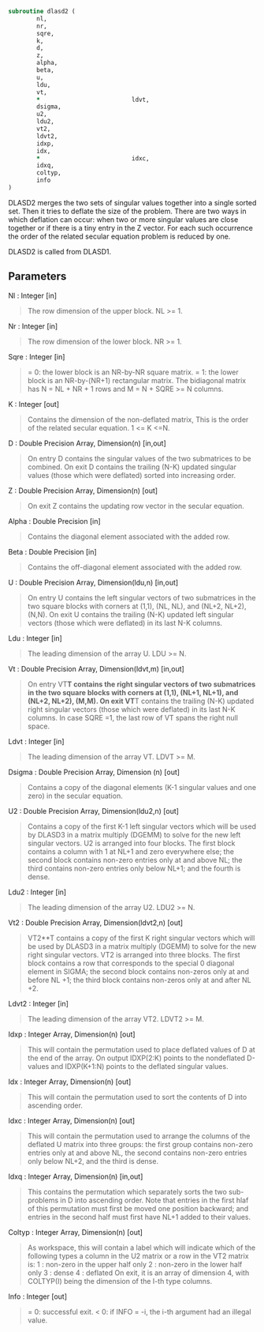 ```fortran
subroutine dlasd2 (
		nl,
		nr,
		sqre,
		k,
		d,
		z,
		alpha,
		beta,
		u,
		ldu,
		vt,
		*                          ldvt,
		dsigma,
		u2,
		ldu2,
		vt2,
		ldvt2,
		idxp,
		idx,
		*                          idxc,
		idxq,
		coltyp,
		info
)
```

 DLASD2 merges the two sets of singular values together into a single
 sorted set.  Then it tries to deflate the size of the problem.
 There are two ways in which deflation can occur:  when two or more
 singular values are close together or if there is a tiny entry in the
 Z vector.  For each such occurrence the order of the related secular
 equation problem is reduced by one.

 DLASD2 is called from DLASD1.

## Parameters
Nl : Integer [in]
> The row dimension of the upper block.  NL >= 1.

Nr : Integer [in]
> The row dimension of the lower block.  NR >= 1.

Sqre : Integer [in]
> = 0: the lower block is an NR-by-NR square matrix.
> = 1: the lower block is an NR-by-(NR+1) rectangular matrix.
> The bidiagonal matrix has N = NL + NR + 1 rows and
> M = N + SQRE >= N columns.

K : Integer [out]
> Contains the dimension of the non-deflated matrix,
> This is the order of the related secular equation. 1 <= K <=N.

D : Double Precision Array, Dimension(n) [in,out]
> On entry D contains the singular values of the two submatrices
> to be combined.  On exit D contains the trailing (N-K) updated
> singular values (those which were deflated) sorted into
> increasing order.

Z : Double Precision Array, Dimension(n) [out]
> On exit Z contains the updating row vector in the secular
> equation.

Alpha : Double Precision [in]
> Contains the diagonal element associated with the added row.

Beta : Double Precision [in]
> Contains the off-diagonal element associated with the added
> row.

U : Double Precision Array, Dimension(ldu,n) [in,out]
> On entry U contains the left singular vectors of two
> submatrices in the two square blocks with corners at (1,1),
> (NL, NL), and (NL+2, NL+2), (N,N).
> On exit U contains the trailing (N-K) updated left singular
> vectors (those which were deflated) in its last N-K columns.

Ldu : Integer [in]
> The leading dimension of the array U.  LDU >= N.

Vt : Double Precision Array, Dimension(ldvt,m) [in,out]
> On entry VT**T contains the right singular vectors of two
> submatrices in the two square blocks with corners at (1,1),
> (NL+1, NL+1), and (NL+2, NL+2), (M,M).
> On exit VT**T contains the trailing (N-K) updated right singular
> vectors (those which were deflated) in its last N-K columns.
> In case SQRE =1, the last row of VT spans the right null
> space.

Ldvt : Integer [in]
> The leading dimension of the array VT.  LDVT >= M.

Dsigma : Double Precision Array, Dimension (n) [out]
> Contains a copy of the diagonal elements (K-1 singular values
> and one zero) in the secular equation.

U2 : Double Precision Array, Dimension(ldu2,n) [out]
> Contains a copy of the first K-1 left singular vectors which
> will be used by DLASD3 in a matrix multiply (DGEMM) to solve
> for the new left singular vectors. U2 is arranged into four
> blocks. The first block contains a column with 1 at NL+1 and
> zero everywhere else; the second block contains non-zero
> entries only at and above NL; the third contains non-zero
> entries only below NL+1; and the fourth is dense.

Ldu2 : Integer [in]
> The leading dimension of the array U2.  LDU2 >= N.

Vt2 : Double Precision Array, Dimension(ldvt2,n) [out]
> VT2**T contains a copy of the first K right singular vectors
> which will be used by DLASD3 in a matrix multiply (DGEMM) to
> solve for the new right singular vectors. VT2 is arranged into
> three blocks. The first block contains a row that corresponds
> to the special 0 diagonal element in SIGMA; the second block
> contains non-zeros only at and before NL +1; the third block
> contains non-zeros only at and after  NL +2.

Ldvt2 : Integer [in]
> The leading dimension of the array VT2.  LDVT2 >= M.

Idxp : Integer Array, Dimension(n) [out]
> This will contain the permutation used to place deflated
> values of D at the end of the array. On output IDXP(2:K)
> points to the nondeflated D-values and IDXP(K+1:N)
> points to the deflated singular values.

Idx : Integer Array, Dimension(n) [out]
> This will contain the permutation used to sort the contents of
> D into ascending order.

Idxc : Integer Array, Dimension(n) [out]
> This will contain the permutation used to arrange the columns
> of the deflated U matrix into three groups:  the first group
> contains non-zero entries only at and above NL, the second
> contains non-zero entries only below NL+2, and the third is
> dense.

Idxq : Integer Array, Dimension(n) [in,out]
> This contains the permutation which separately sorts the two
> sub-problems in D into ascending order.  Note that entries in
> the first hlaf of this permutation must first be moved one
> position backward; and entries in the second half
> must first have NL+1 added to their values.

Coltyp : Integer Array, Dimension(n) [out]
> As workspace, this will contain a label which will indicate
> which of the following types a column in the U2 matrix or a
> row in the VT2 matrix is:
> 1 : non-zero in the upper half only
> 2 : non-zero in the lower half only
> 3 : dense
> 4 : deflated
> On exit, it is an array of dimension 4, with COLTYP(I) being
> the dimension of the I-th type columns.

Info : Integer [out]
> = 0:  successful exit.
> < 0:  if INFO = -i, the i-th argument had an illegal value.

